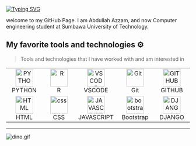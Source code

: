 [![Typing SVG](https://readme-typing-svg.demolab.com?font=roboto&weight=500&size=25&duration=2000&pause=1000&color=F7F7F7&random=false&width=540&lines=Hi%2C+I'm+Azzam.+Welcome+to+My+Github+%F0%9F%98%81)](https://git.io/typing-svg)

welcome to my GitHub Page. I am Abdullah Azzam, and now Computer engineering student at Sumbawa University of Technology.

## My favorite tools and technologies ⚙️

> Tools and technologies that I have worked with and am interested in

<table>
    
  <tr>
     <td align="center"  width="96">
        <img src="https://skillicons.dev/icons?i=python" width="48" height="48" alt="PYTHON" />
      <br>PYTHON
    </td>
    <td align="center"  width="96">
        <img src="https://skillicons.dev/icons?i=r" width="48" height="48" alt="R" />
      <br>R
    </td>
    <td align="center"  width="96">
        <img src="https://skillicons.dev/icons?i=vscode" width="48" height="48" alt="VSCODE" />
      <br>VSCODE
    </td>
    <td align="center" width="96">
        <img src="https://skillicons.dev/icons?i=git" width="48" height="48" alt="Git" />
      <br>Git
    </td>
     <td align="center"  width="96">
        <img src="https://skillicons.dev/icons?i=github" width="48" height="48" alt="GITHUB" />
      <br>GITHUB
    </td>
  </tr>
  
  <tr>
     <td align="center"  width="96">
        <img src="https://skillicons.dev/icons?i=html" width="48" height="48" alt="HTML" />
      <br>HTML
    </td>
    <td align="center" width="96">
        <img src="https://skillicons.dev/icons?i=css" width="48" height="48" alt="css" />
      <br>CSS
    </td>
     <td align="center"  width="96">
        <img src="https://skillicons.dev/icons?i=javascript" width="48" height="48" alt="JAVASCRIPT" />
      <br>JAVASCRIPT
    </td>
        <td align="center"  width="96">
        <img src="https://skillicons.dev/icons?i=bootstrap" width="48" height="48" alt="bootstrap" />
      <br>Bootstrap
    </td>
     <td align="center"  width="96">
        <img src="https://skillicons.dev/icons?i=django" width="48" height="48" alt="DJANGO" />
      <br>DJANGO
    </td>
  </tr>
  
 <tr>
 </tr>
</table>

<hr/>
<img data-target="animated-image.replacedImage" alt="dino.gif" class="AnimatedImagePlayer-animatedImage" src="https://github.com/saadeghi/saadeghi/raw/master/dino.gif" style="display: block; opacity: 1;">
